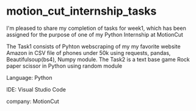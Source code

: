 # motion_cut_internship_tasks

 I'm pleased to share my completion of tasks for week1, which has been assigned for the purpose of one of  my Python Internship at MotionCut

 

The Task1 consists of Pyhton webscraping of my my favorite website Amazon in CSV file of phones under 50k using requests, pandas, Beautifulsoup(bs4), Numpy
module.
The Task2 is a text base game Rock paper scissor in Python using random module

 

 Language: Python

 IDE: Visual Studio Code

company: MotionCut

